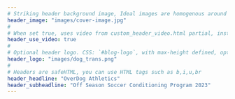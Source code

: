 ```yaml
---
# Striking header background image, Ideal images are homogenous around the centre and contrasting to the text. Non-ideal images can use `title_guard`
header_image: "images/cover-image.jpg"
#
# When set true, uses video from custom_header_video.html partial, instead of header_image
header_use_video: true
#
# Optional header logo. CSS: `#blog-logo`, with max-height defined, optimize to prevent scaling
header_logo: "images/dog_trans.png"
#
# Headers are safeHTML, you can use HTML tags such as b,i,u,br
header_headline: "OverDog Athletics"
header_subheadline: "Off Season Soccer Conditioning Program 2023"
---
```

